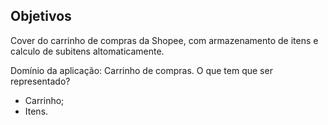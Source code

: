 ## Objetivos

Cover do carrinho de compras da Shopee, com armazenamento de itens e calculo de subitens altomaticamente.

Domínio da aplicação: Carrinho de compras.
O que tem que ser representado?
- Carrinho;
- Itens.